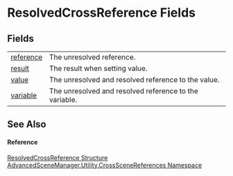 # ResolvedCrossReference Fields




## Fields
<table>
<tr>
<td><a href="F_AdvancedSceneManager_Utility_CrossSceneReferences_ResolvedCrossReference_reference.md">reference</a></td>
<td>The unresolved reference.</td></tr>
<tr>
<td><a href="F_AdvancedSceneManager_Utility_CrossSceneReferences_ResolvedCrossReference_result.md">result</a></td>
<td>The result when setting value.</td></tr>
<tr>
<td><a href="F_AdvancedSceneManager_Utility_CrossSceneReferences_ResolvedCrossReference_value.md">value</a></td>
<td>The unresolved and resolved reference to the value.</td></tr>
<tr>
<td><a href="F_AdvancedSceneManager_Utility_CrossSceneReferences_ResolvedCrossReference_variable.md">variable</a></td>
<td>The unresolved and resolved reference to the variable.</td></tr>
</table>

## See Also


#### Reference
<a href="T_AdvancedSceneManager_Utility_CrossSceneReferences_ResolvedCrossReference.md">ResolvedCrossReference Structure</a>  
<a href="N_AdvancedSceneManager_Utility_CrossSceneReferences.md">AdvancedSceneManager.Utility.CrossSceneReferences Namespace</a>  
